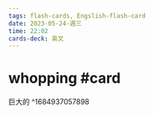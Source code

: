 ```yaml
---
tags: flash-cards, Engslish-flash-card
date: 2023-05-24-週三
time: 22:02
cards-deck: 英文
---
```


# whopping #card 
巨大的
^1684937057898
